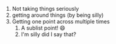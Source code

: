 1. Not taking things seriously 
2. getting around things (by being silly)
3. Getting one point across multiple times
   1. A sublist point! :smile:
   2. I'm silly did I say that?
